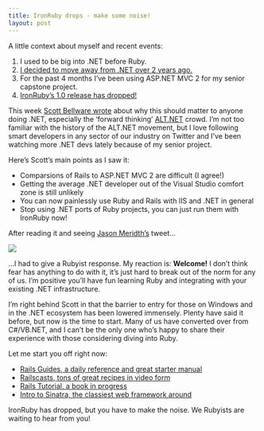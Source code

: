 ```yaml
---
title: IronRuby drops - make some noise!
layout: post
---
```


A little context about myself and recent events:

1.  I used to be big into .NET before Ruby.
2.  [I decided to move away from .NET over 2 years
    ago.](http://litanyagainstfear.com/blog/2008/09/18/switching-to-rails/)
3.  For the past 4 months I’ve been using ASP.NET MVC 2 for my senior
    capstone project.
4.  [IronRuby’s 1.0 release has
    dropped!](http://www.rubyinside.com/ironruby-1-0-released-microsoft-s-3-years-with-ruby-pay-off-3212.html)

This week [Scott Bellware
wrote](http://blog.scottbellware.com/2010/04/ironruby-drops-does-it-make-sound.html)
about why this should matter to anyone doing .NET, especially the
‘forward thinking’ [ALT.NET](http://altdotnet.org) crowd. I’m not too
familiar with the history of the ALT.NET movement, but I love following
smart developers in any sector of our industry on Twitter and I’ve been
watching more .NET devs lately because of my senior project.

Here’s Scott’s main points as I saw it:

-   Comparsions of Rails to ASP.NET MVC 2 are difficult (I agree!)
-   Getting the average .NET developer out of the Visual Studio comfort
    zone is still unlikely
-   You can now painlessly use Ruby and Rails with IIS and .NET in
    general
-   Stop using .NET ports of Ruby projects, you can just run them with
    IronRuby now!

After reading it and seeing [Jason Meridth’s](http://twitter.com/armmer)
tweet…

![](http://twictur.es/i/12367649265.gif)

…I had to give a Rubyist response. My reaction is: **Welcome!** I don’t
think fear has anything to do with it, it’s just hard to break out of
the norm for any of us. I’m positive you’ll have fun learning Ruby and
integrating with your existing .NET infrastructure.

I’m right behind Scott in that the barrier to entry for those on Windows
and in the .NET ecosystem has been lowered immensely. Plenty have said
it before, but now is the time to start. Many of us have converted over
from C\#/VB.NET, and I can’t be the only one who’s happy to share their
experience with those considering diving into Ruby.

Let me start you off right now:

-   [Rails Guides, a daily reference and great starter
    manual](http://guides.rails.info/)
-   [Railscasts, tons of great recipes in video
    form](http://railscasts.com/)
-   [Rails Tutorial, a book in progress](http://www.railstutorial.org/)
-   [Intro to Sinatra, the classiest web framework
    around](http://www.sinatrarb.com/intro.html)

IronRuby has dropped, but you have to make the noise. We Rubyists are
waiting to hear from you!
